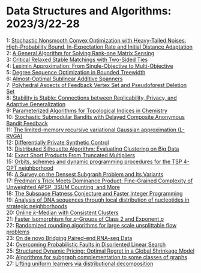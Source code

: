 # Data Structures and Algorithms: 2023/3/22-28  
1: [Stochastic Nonsmooth Convex Optimization with Heavy-Tailed Noises:  High-Probability Bound, In-Expectation Rate and Initial Distance Adaptation](https://doi.org/10.48550/arXiv.2303.12277)  
2: [A General Algorithm for Solving Rank-one Matrix Sensing](https://doi.org/10.48550/arXiv.2303.12298)  
3: [Critical Relaxed Stable Matchings with Two-Sided Ties](https://doi.org/10.48550/arXiv.2303.12325)  
4: [Leximin Approximation: From Single-Objective to Multi-Objective](https://doi.org/10.48550/arXiv.2303.12506)  
5: [Degree Sequence Optimization in Bounded Treewidth](https://doi.org/10.48550/arXiv.2303.12560)  
6: [Almost-Optimal Sublinear Additive Spanners](https://doi.org/10.48550/arXiv.2303.12768)  
7: [Polyhedral Aspects of Feedback Vertex Set and Pseudoforest Deletion Set](https://doi.org/10.48550/arXiv.2303.12850)  
8: [Stability is Stable: Connections between Replicability, Privacy, and  Adaptive Generalization](https://doi.org/10.48550/arXiv.2303.12921)  
9: [Parameterized Algorithms for Topological Indices in Chemistry](https://doi.org/10.48550/arXiv.2303.13279)  
10: [Stochastic Submodular Bandits with Delayed Composite Anonymous Bandit  Feedback](https://doi.org/10.48550/arXiv.2303.13604)  
11: [The limited-memory recursive variational Gaussian approximation (L-RVGA)](https://doi.org/10.48550/arXiv.2303.14195)  
12: [Differentially Private Synthetic Control](https://doi.org/10.48550/arXiv.2303.14084)  
13: [Distributed Silhouette Algorithm: Evaluating Clustering on Big Data](https://doi.org/10.48550/arXiv.2303.14102)  
14: [Exact Short Products From Truncated Multipliers](https://doi.org/10.48550/arXiv.2303.14321)  
15: [Orbits, schemes and dynamic programming procedures for the TSP 4-OPT  neighborhood](https://doi.org/10.48550/arXiv.2303.14424)  
16: [A Survey on the Densest Subgraph Problem and Its Variants](https://doi.org/10.48550/arXiv.2303.14467)  
17: [Fredman's Trick Meets Dominance Product: Fine-Grained Complexity of  Unweighted APSP, 3SUM Counting, and More](https://doi.org/10.48550/arXiv.2303.14572)  
18: [The Subspace Flatness Conjecture and Faster Integer Programming](https://doi.org/10.48550/arXiv.2303.14605)  
19: [Analysis of DNA sequences through local distribution of nucleotides in  strategic neighborhoods](https://doi.org/10.48550/arXiv.2303.14994)  
20: [Online $k$-Median with Consistent Clusters](https://doi.org/10.48550/arXiv.2303.15379)  
21: [Faster Isomorphism for $p$-Groups of Class 2 and Exponent $p$](https://doi.org/10.48550/arXiv.2303.15412)  
22: [Randomized rounding algorithms for large scale unsplittable flow  problems](https://doi.org/10.48550/arXiv.2303.15550)  
23: [On de novo Bridging Paired-end RNA-seq Data](https://doi.org/10.48550/arXiv.2303.15594)  
24: [Overcoming Probabilistic Faults in Disoriented Linear Search](https://doi.org/10.48550/arXiv.2303.15608)  
25: [Structured Dynamic Pricing: Optimal Regret in a Global Shrinkage Model](https://doi.org/10.48550/arXiv.2303.15652)  
26: [Algorithms for subgraph complementation to some classes of graphs](https://doi.org/10.48550/arXiv.2303.15873)  
27: [Lifting uniform learners via distributional decomposition](https://doi.org/10.48550/arXiv.2303.16208)  